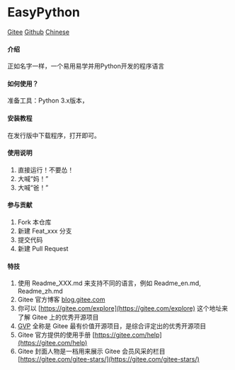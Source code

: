<!--
 * @作者: __init__(PartyParrot)
 * @作者: ADD(yps666)
 * @Github 地址: https://github.com/PartyParrot359
 * @Gitee 地址: https://gitee.com/JUST_SANS
 * @Gitee 地址: https://gitee.com/yps666py
 * @邮件: 2100970361@qq.com
 * @邮件: qwq-abb-2021@foxmail.com
 * @Date: 2021-11-19 20:32:21
 * @最后一次编辑人: ADD(yps666)
 * @LastEditTime: 2021-12-4 20:17:50
-->
# EasyPython
[Gitee](https://gitee.com/ky-studio/EasyPython)
[Github](https://github.com/PartyParrot359/EasyPython)
[Chinese](./README_ZH-CN.md)
#### 介绍
正如名字一样，一个易用易学并用Python开发的程序语言

#### 如何使用？
准备工具：Python 3.x版本，


#### 安装教程
在发行版中下载程序，打开即可。

#### 使用说明

1.  直接运行！不要怂！
2.  大喊“妈！”
3.  大喊“爸！”

#### 参与贡献

1.  Fork 本仓库
2.  新建 Feat_xxx 分支
3.  提交代码
4.  新建 Pull Request


#### 特技

1.  使用 Readme\_XXX.md 来支持不同的语言，例如 Readme\_en.md, Readme\_zh.md
2.  Gitee 官方博客 [blog.gitee.com](https://blog.gitee.com)
3.  你可以 [https://gitee.com/explore](https://gitee.com/explore) 这个地址来了解 Gitee 上的优秀开源项目
4.  [GVP](https://gitee.com/gvp) 全称是 Gitee 最有价值开源项目，是综合评定出的优秀开源项目
5.  Gitee 官方提供的使用手册 [https://gitee.com/help](https://gitee.com/help)
6.  Gitee 封面人物是一档用来展示 Gitee 会员风采的栏目 [https://gitee.com/gitee-stars/](https://gitee.com/gitee-stars/)
